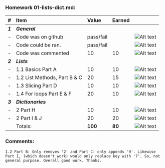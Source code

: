 ### Homework 01-lists-dict.md:
| #       | Item                                                       | Value       | Earned   |                |
|:--------|:-----------------------------------------------------------|:------------|:---------|:---------------|
| ***1*** | ***General***                                              |             |          |                |
| -       | Code was on github                                         | pass/fail   |          | ![Alt text][1] |
| -       | Code could be ran.                                         | pass/fail   |          | ![Alt text][1] |
| -       | Code was commented                                         |    10       |    10    | ![Alt text][1] |
| ***2*** | ***Lists***                                                |             |          |                |
| -       | 1.1 Basics Part A 			                               |    10       |    10    | ![Alt text][1] |
| -       | 1.2 List Methods, Part  B & C                              |    20       |    15    | ![Alt text][3] |
| -       | 1.3 Slicing Part D                                         |    10       |    10    | ![Alt text][1] |
| -       | 1.4 For loops Part E & F                                   |    20       |    10    | ![Alt text][3] |
| ***3*** | ***Dictionaries***                                         |             |          |                |
| -       | 2 Part H			                                         |    10       |    10    | ![Alt text][1] |
| -       | 2 Part I & J                                               |    20       |    20    | ![Alt text][1] |
|         | Totals:                                                    | **100**     |  **80**  | ![Alt text][1] |

### Comments:
```
1.2 Part B: Only removes '2' and Part C: only appends '9'. Likewise Part I, (which doesn't work) would only replace key with '7'. So, not general purpose. Overall good work. Thanks. 
```

[1]: http://f.cl.ly/items/3E231i211n2E042B1U3K/right.png  "Correct"
[2]: http://f.cl.ly/items/2X473C1Q1F2x3S1E4231/wrong.gif  "Incorrect"
[3]: http://f.cl.ly/items/1A0d2Q1J1N1u0C3g0C1s/null.gif  "Errors"